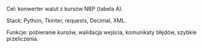 Cel: konwerter walut z kursów NBP (tabela A).

Stack: Python, Tkinter, requests, Decimal, XML.

Funkcje: pobieranie kursów, walidacja wejścia, komunikaty błędów, szybkie przeliczenia.
